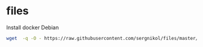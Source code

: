 # files
Install docker Debian
```sh
wget  -q -O - https://raw.githubusercontent.com/sergnikol/files/master/docker_debian_jessie.sh | bash -
```
